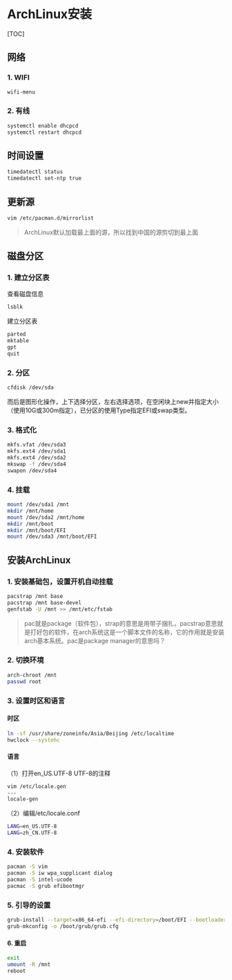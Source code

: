# ArchLinux安装
 
[TOC]
 
 
## 网络
 
 
### 1. WIFI
 
 
```bash
wifi-menu
```
 
 
### 2. 有线
 
 
```bash
systemctl enable dhcpcd
systemctl restart dhcpcd
```
 
 
## 时间设置
 
 
```bash
timedatectl status
timedatectl set-ntp true
```
 
 
## 更新源
 
 
```bash
vim /etc/pacman.d/mirrorlist
```
 
> ArchLinux默认加载最上面的源，所以找到中国的源剪切到最上面
 
## 磁盘分区
 
 
### 1. 建立分区表
 
 
查看磁盘信息
 
 
```bash
lsblk
```
 
 
建立分区表
 
 
```bash
parted
mktable
gpt
quit
```
 
 
### 2. 分区
 
 
```bash
cfdisk /dev/sda
```
 
 
而后是图形化操作，上下选择分区，左右选择选项，在空闲块上new并指定大小（使用10G或300m指定），已分区的使用Type指定EFI或swap类型。
 
 
### 3. 格式化
 
 
```bash
mkfs.vfat /dev/sda3
mkfs.ext4 /dev/sda1
mkfs.ext4 /dev/sda2
mkswap -f /dev/sda4
swapon /dev/sda4
```
 
 
### 4. 挂载
 
 
```bash
mount /dev/sda1 /mnt
mkdir /mnt/home
mount /dev/sda2 /mnt/home
mkdir /mnt/boot
mkdir /mnt/boot/EFI
mount /dev/sda3 /mnt/boot/EFI
```
 
 
## 安装ArchLinux
 
 
### 1. 安装基础包，设置开机自动挂载
 
 
```bash
pacstrap /mnt base
pacstrap /mnt base-devel
genfstab -U /mnt >> /mnt/etc/fstab
```
 
 
> pac就是package（软件包），strap的意思是用带子捆扎，pacstrap意思就是打好包的软件，在arch系统这是一个脚本文件的名称，它的作用就是安装arch基本系统。pac是package manager的意思吗？
 
 
### 2. 切换环境
 
 
```bash
arch-chroot /mnt
passwd root
```
 
 
### 3. 设置时区和语言
 
 
#### 时区
 
 
```bash
ln -sf /usr/share/zoneinfo/Asia/Beijing /etc/localtime
hwclock --systohc
```
 
 
#### 语言
 
 
（1）打开en_US.UTF-8 UTF-8的注释
 
 
```bash
vim /etc/locale.gen
---
locale-gen
```
 
 
（2）编辑/etc/locale.conf
 
 
```bash
LANG=en_US.UTF-8
LANG=zh_CN.UTF-8
```
 
 
### 4. 安装软件
 
 
```bash
pacman -S vim
pacman -S iw wpa_supplicant dialog
pacman -S intel-ucode
pacmac -S grub efibootmgr
```
 
 
### 5. 引导的设置
 
 
```bash
grub-install --target=x86_64-efi --efi-directory=/boot/EFI --bootloader-id=grub
grub-mkconfig -o /boot/grub/grub.cfg
```
 
 
#### 6. 重启
 
 
```bash
exit
umount -R /mnt
reboot
```